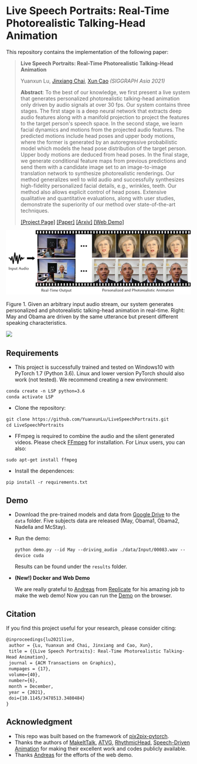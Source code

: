 # Live Speech Portraits: Real-Time Photorealistic Talking-Head Animation

This repository contains the implementation of the following paper:

> **Live Speech Portraits: Real-Time Photorealistic Talking-Head Animation**
>
> Yuanxun Lu, [Jinxiang Chai](https://scholar.google.com/citations?user=OcN1_gwAAAAJ&hl=zh-CN&oi=ao), [Xun Cao](https://cite.nju.edu.cn/People/Faculty/20190621/i5054.html) *(SIGGRAPH Asia 2021)*
>
> **Abstract**: To the best of our knowledge, we first present a live system that generates personalized photorealistic talking-head animation only driven by audio signals at over 30 fps. Our system contains three stages. The first stage is a deep neural network that extracts deep audio features along with a manifold projection to project the features to the target person's speech space. In the second stage, we learn facial dynamics and motions from the projected audio features. The predicted motions include head poses and upper body motions, where the former is generated by an autoregressive probabilistic model which models the head pose distribution of the target person. Upper body motions are deduced from head poses. In the final stage, we generate conditional feature maps from previous predictions and send them with a candidate image set to an image-to-image translation network to synthesize photorealistic renderings. Our method generalizes well to wild audio and successfully synthesizes high-fidelity personalized facial details, e.g., wrinkles, teeth. Our method also allows explicit control of head poses. Extensive qualitative and quantitative evaluations, along with user studies, demonstrate the superiority of our method over state-of-the-art techniques.
>
> [[Project Page]](https://yuanxunlu.github.io/projects/LiveSpeechPortraits/)    [[Paper]](https://yuanxunlu.github.io/projects/LiveSpeechPortraits/resources/SIGGRAPH_Asia_2021__Live_Speech_Portraits__Real_Time_Photorealistic_Talking_Head_Animation.pdf)    [[Arxiv]](https://arxiv.org/abs/2109.10595)    [[Web Demo]](https://replicate.ai/yuanxunlu/livespeechportraits)

![Teaser](./doc/Teaser.jpg)

Figure 1. Given an arbitrary input audio stream, our system generates personalized and photorealistic talking-head animation in real-time. Right: May and Obama are driven by the same utterance but present different speaking characteristics.

<a href="https://replicate.ai/yuanxunlu/livespeechportraits"><img src="https://img.shields.io/static/v1?label=Replicate&message=Demo and Docker Image&color=blue"></a>


## Requirements

- This project is successfully trained and tested on Windows10 with PyTorch 1.7 (Python 3.6).  Linux and lower version PyTorch should also work (not tested). We recommend creating a new environment:

```
conda create -n LSP python=3.6
conda activate LSP
```

- Clone the repository:

```
git clone https://github.com/YuanxunLu/LiveSpeechPortraits.git
cd LiveSpeechPortraits
```

- FFmpeg is required to combine the audio and the silent generated videos. Please check [FFmpeg](http://ffmpeg.org/download.html) for installation. For Linux users,  you can also:

```
sudo apt-get install ffmpeg
```

- Install the dependences:

```
pip install -r requirements.txt
```



## Demo

- Download the pre-trained models and data from [Google Drive](https://drive.google.com/drive/folders/1sHc2xEEGwnb0h2rkUhG9sPmOxvRvPVpJ?usp=sharing) to the `data` folder.  Five subjects data are released (May, Obama1, Obama2, Nadella and McStay).

- Run the demo:

  ```
  python demo.py --id May --driving_audio ./data/Input/00083.wav --device cuda
  ```

  Results can be found under the `results` folder.

- **(New!) Docker and Web Demo**

  We are really grateful to [Andreas](https://github.com/andreasjansson) from [Replicate](https://replicate.ai/home) for his amazing job to make the web demo! Now you can run the [Demo](https://replicate.ai/yuanxunlu/livespeechportraits) on the browser.

  



## Citation

If you find this project useful for your research, please consider citing:

```
@inproceedings{lu2021live,
 author = {Lu, Yuanxun and Chai, Jinxiang and Cao, Xun},
 title = {{Live Speech Portraits}: Real-Time Photorealistic Talking-Head Animation},
 journal = {ACM Transactions on Graphics},
 numpages = {17},
 volume={40},
 number={6},
 month = December,
 year = {2021},
 doi={10.1145/3478513.3480484}
} 
```



## Acknowledgment

- This repo was built based on the framework of [pix2pix-pytorch](https://github.com/junyanz/pytorch-CycleGAN-and-pix2pix).
- Thanks the authors of [MakeItTalk](https://github.com/adobe-research/MakeItTalk), [ATVG](https://github.com/lelechen63/ATVGnet), [RhythmicHead](https://github.com/lelechen63/Talking-head-Generation-with-Rhythmic-Head-Motion), [Speech-Driven Animation](https://github.com/DinoMan/speech-driven-animation) for making their excellent work and codes publicly available.
- Thanks [Andreas](https://github.com/andreasjansson) for the efforts of the web demo.











